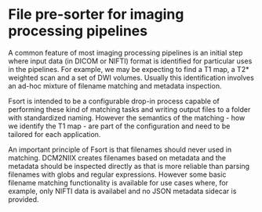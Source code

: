 # File pre-sorter for imaging processing pipelines

A common feature of most imaging processing pipelines is an initial step where
input data (in DICOM or NIFTI) format is identified for particular uses in 
the pipelines. For example, we may be expecting to find a T1 map, a T2* weighted
scan and a set of DWI volumes. Usually this identification involves an ad-hoc
mixture of filename matching and metadata inspection.

Fsort is intended to be a configurable drop-in process capable of performing
these kind of matching tasks and writing output files to a folder with
standardized naming. However the semantics of the matching - how we identify
the T1 map - are part of the configuration and need to be tailored for each
application.

An important principle of Fsort is that filenames should never used in matching.
DCM2NIIX creates filenames based on metadata and the metadata should be inspected
directly as that is more reliable than parsing filenames with globs and regular
expressions. However some basic filename matching functionality is available
for use cases where, for example, only NIFTI data is availabel and no JSON
metadata sidecar is provided.
